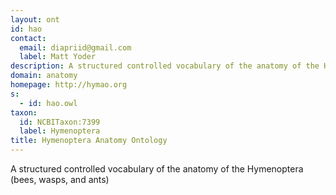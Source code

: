 ```yaml
---
layout: ont
id: hao
contact: 
  email: diapriid@gmail.com
  label: Matt Yoder
description: A structured controlled vocabulary of the anatomy of the Hymenoptera (bees, wasps, and ants)
domain: anatomy
homepage: http://hymao.org
s: 
  - id: hao.owl
taxon: 
  id: NCBITaxon:7399
  label: Hymenoptera
title: Hymenoptera Anatomy Ontology
---
```


A structured controlled vocabulary of the anatomy of the Hymenoptera (bees, wasps, and ants)